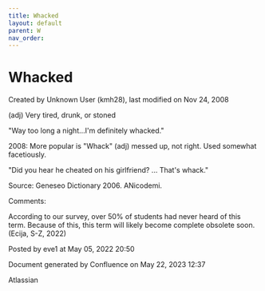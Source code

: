 ```yaml
---
title: Whacked
layout: default
parent: W
nav_order:
---
```


# Whacked

Created by  Unknown User (kmh28), last modified on Nov 24, 2008

(adj) Very tired, drunk, or stoned

&quot;Way too long a night...I'm definitely whacked.&quot;

2008: More popular is &quot;Whack&quot; (adj) messed up, not right. Used somewhat facetiously.

&quot;Did you hear he cheated on his girlfriend? ... That's whack.&quot;

Source: Geneseo Dictionary 2006. ANicodemi. 

Comments:

According to our survey, over 50% of students had never heard of this term. Because of this, this term will likely become complete obsolete soon. (Ecija, S-Z, 2022)

Posted by eve1 at May 05, 2022 20:50

Document generated by Confluence on May 22, 2023 12:37

Atlassian
